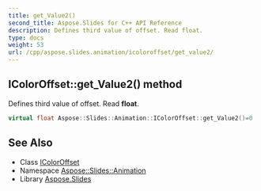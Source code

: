 ```yaml
---
title: get_Value2()
second_title: Aspose.Slides for C++ API Reference
description: Defines third value of offset. Read float.
type: docs
weight: 53
url: /cpp/aspose.slides.animation/icoloroffset/get_value2/
---
```

## IColorOffset::get_Value2() method


Defines third value of offset. Read **float**.

```cpp
virtual float Aspose::Slides::Animation::IColorOffset::get_Value2()=0
```

## See Also

* Class [IColorOffset](./)
* Namespace [Aspose::Slides::Animation](../)
* Library [Aspose.Slides](../../)